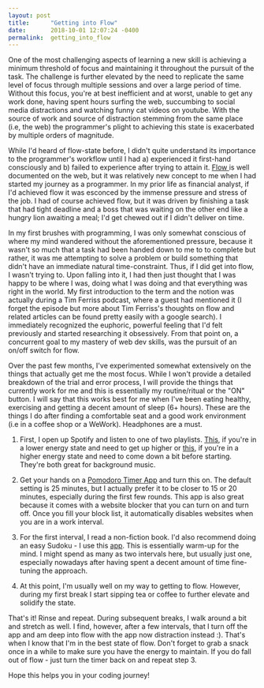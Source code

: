 ```yaml
---
layout: post
title:      "Getting into Flow"
date:       2018-10-01 12:07:24 -0400
permalink:  getting_into_flow
---
```



One of the most challenging aspects of learning a new skill is achieving a minimum threshold of focus and maintaining it throughout the pursuit of the task.  The challenge is further elevated by the need to replicate the same level of focus through multiple sessions and over a large period of time. Without this focus, you're at best inefficient and at worst, unable to get any work done, having spent hours surfing the web, succumbing to social media distractions and watching funny cat videos on youtube. With the source of work and source of distraction stemming from the same place (i.e, the web) the programmer's plight to achieving this state is exacerbated by multiple orders of magnitude.

While I'd heard of flow-state before, I didn't quite understand its importance to the programmer's workflow until I had a) experienced it first-hand consciously and b) failed to experience after trying to attain it. [Flow ](https://en.wikipedia.org/wiki/Flow_(psychology))is well documented on the web, but it was relatively new concept to me when I had started my journey as a programmer. In my prior life as financial analyst, if I'd achieved flow it was esconced by the immense pressure and stress of the job. I had of course achieved flow, but it was driven by finishing a task that had tight deadline and a boss that was waiting on the other end like a hungry lion awaiting a meal; I'd get chewed out if I didn't deliver on time. 

In my first brushes with programming, I was only somewhat conscious of where my mind wandered without the aforementioned pressure, because it wasn't so much that a task had been handed down to me to to complete but rather, it was me attempting to solve a problem or build something that didn't have an immediate natural time-constraint. Thus, if I did get into flow, I wasn't trying to. Upon falling into it, I had then just thought that I was happy to be where I was, doing what I was doing and that everything was right in the world. My first introduction to the term and the notion was actually during  a Tim Ferriss podcast, where a guest had mentioned it (I forget the episode but more about Tim Ferriss's thoughts on flow and related articles can be found pretty easily with a google search). I immediately recognized the euphoric, powerful feeling that I'd felt previously and started researching it obsessively. From that point on, a concurrent goal to my mastery of web dev skills, was the pursuit of an on/off switch for flow.

Over the past few months, I've experimented somewhat extensively on the things that actually get me the most focus. While I won't provide a detailed breakdown of the trial and error process, I will provide the things that currently work for me and this is essentially my routine/ritual or the "ON" button. I will say that this works best for me when I've been eating healthy, exercising and getting a decent amount of sleep (6+ hours).  These are the things I do after finding a comfortable seat and a good work environment (i.e in a coffee shop or a WeWork). Headphones are a must. 

1. First, I open up Spotify and listen to one of two playlists. [This](https://open.spotify.com/playlist/5SgJR30RfzR5hO21TsQhBp), if you're in a lower energy state and need to get up higher or [this](https://open.spotify.com/playlist/41QjOoffs3nC7bKb2QvbDx), if you're in a higher energy state and need to come down a bit before starting. They're both great for background music.

2. Get your hands on a [Pomodoro Timer App](http://https://chrome.google.com/webstore/detail/focusme-a-pomodoro-timer/koebbleaefghpjjmghelhjboilcmfpad?hl=en) and turn this on. The default setting is 25 minutes, but I actually prefer it to be closer to 15 or 20 minutes, especially during the first few rounds. This app is also great because it comes with a website blocker that you can turn on and turn off. Once you fill your block list, it automatically disables websites when you are in a work interval.

3. For the first interval, I read a non-fiction book. I'd also recommend doing an easy Sudoku - I use this [app](http://https://www.embed.com/sudoku/). This is essentially warm-up for the mind. I might spend as many as two intervals here, but usually just one, especially nowadays after having spent a decent amount of time fine-tuning the approach.

4. At this point, I'm usually well on my way to getting to flow. However, during my first break I start sipping tea or coffee to further elevate and solidify the state. 

That's it! Rinse and repeat. During subsequent breaks, I walk around a bit and stretch as well. I find, however, after a few intervals, that I turn off the app and am deep into flow with the app now distraction instead :). That's when I know that  I'm in the best state of flow. Don't forget to grab a snack once in a while to make sure you have the energy to maintain. If you do fall out of flow - just turn the timer back on and repeat step 3.

Hope this helps you in your coding journey!
